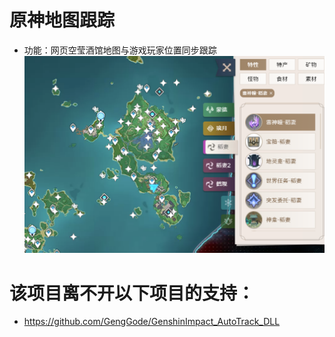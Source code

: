 # 原神地图跟踪

* 功能：网页空莹酒馆地图与游戏玩家位置同步跟踪
  ![Screenshot](screenshot.png)


# 该项目离不开以下项目的支持：
* https://github.com/GengGode/GenshinImpact_AutoTrack_DLL

